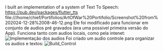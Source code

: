 

I built an implementation of a system of Text To Speech: https://pub.dev/packages/flutter_tts
file:///home/chief/Portifolios/ArtOfWar%20Portifolio/Screenshot%20from%202024-12-28%2008-46-12.png
Ele foi modificado para funcionar em conjunto de audios pré gravados (era uma possivel primeira versão do App). Funciona tanto com audios locais, como pela intenet:
![Implementação dos audios](https://github.com/user-attachments/assets/049dd9ed-77d5-46d5-953c-8de3e6444d04)
Foi criado um audio controle para organizar os audios e textos:
![Build_Control](https://github.com/user-attachments/assets/001afb29-e3af-4378-86e5-bd50c91d0590)
